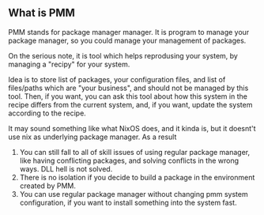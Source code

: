 ## What is PMM
PMM stands for package manager manager. It is program to manage your
package manager, so you could manage your management of packages.

On the serious note, it is tool which helps reprodusing your system,
by managing a "recipy" for your system.

Idea is to store list of packages, your configuration files,
and list of files/paths which are "your business", and should
not be managed by this tool. Then, if you want, you can ask
this tool about how this system in the recipe differs from the
current system, and, if you want, update the system according
to the recipe.

It may sound something like what NixOS does, and it kinda is,
but it doesnt't use nix as underlying package manager. As a result
1. You can still fall to all of skill issues of using regular package
  manager, like having conflicting packages, and solving conflicts in the wrong ways.
  DLL hell is not solved.
2. There is no isolation if you decide to build a package in the environment
  created by PMM.
3. You can use regular package manager without changing pmm system configuration,
  if you want to install something into the system fast.

